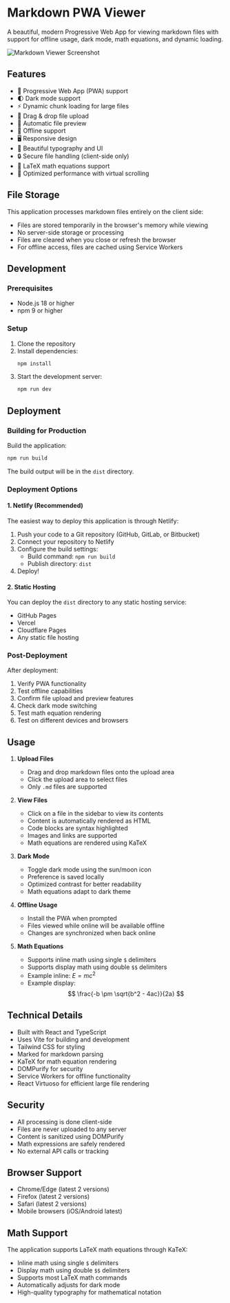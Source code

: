 # Markdown PWA Viewer

A beautiful, modern Progressive Web App for viewing markdown files with support for offline usage, dark mode, math equations, and dynamic loading.

![Markdown Viewer Screenshot](https://github.com/user-attachments/assets/8b93acee-47d0-4690-bceb-62f8c8c3870e)

## Features

- 📱 Progressive Web App (PWA) support
- 🌓 Dark mode support
- ⚡ Dynamic chunk loading for large files
- 📂 Drag & drop file upload
- 🔄 Automatic file preview
- 💾 Offline support
- 🖥️ Responsive design
- 🎨 Beautiful typography and UI
- 🔒 Secure file handling (client-side only)
- 📐 LaTeX math equations support
- 🎯 Optimized performance with virtual scrolling

## File Storage

This application processes markdown files entirely on the client side:

- Files are stored temporarily in the browser's memory while viewing
- No server-side storage or processing
- Files are cleared when you close or refresh the browser
- For offline access, files are cached using Service Workers

## Development

### Prerequisites

- Node.js 18 or higher
- npm 9 or higher

### Setup

1. Clone the repository
2. Install dependencies:
   ```bash
   npm install
   ```
3. Start the development server:
   ```bash
   npm run dev
   ```

## Deployment

### Building for Production

Build the application:
```bash
npm run build
```

The build output will be in the `dist` directory.

### Deployment Options

#### 1. Netlify (Recommended)

The easiest way to deploy this application is through Netlify:

1. Push your code to a Git repository (GitHub, GitLab, or Bitbucket)
2. Connect your repository to Netlify
3. Configure the build settings:
   - Build command: `npm run build`
   - Publish directory: `dist`
4. Deploy!

#### 2. Static Hosting

You can deploy the `dist` directory to any static hosting service:

- GitHub Pages
- Vercel
- Cloudflare Pages
- Any static file hosting

### Post-Deployment

After deployment:

1. Verify PWA functionality
2. Test offline capabilities
3. Confirm file upload and preview features
4. Check dark mode switching
5. Test math equation rendering
6. Test on different devices and browsers

## Usage

1. **Upload Files**
   - Drag and drop markdown files onto the upload area
   - Click the upload area to select files
   - Only `.md` files are supported

2. **View Files**
   - Click on a file in the sidebar to view its contents
   - Content is automatically rendered as HTML
   - Code blocks are syntax highlighted
   - Images and links are supported
   - Math equations are rendered using KaTeX

3. **Dark Mode**
   - Toggle dark mode using the sun/moon icon
   - Preference is saved locally
   - Optimized contrast for better readability
   - Math equations adapt to dark theme

4. **Offline Usage**
   - Install the PWA when prompted
   - Files viewed while online will be available offline
   - Changes are synchronized when back online

5. **Math Equations**
   - Supports inline math using single `$` delimiters
   - Supports display math using double `$$` delimiters
   - Example inline: $E = mc^2$
   - Example display:
     $$
     \frac{-b \pm \sqrt{b^2 - 4ac}}{2a}
     $$

## Technical Details

- Built with React and TypeScript
- Uses Vite for building and development
- Tailwind CSS for styling
- Marked for markdown parsing
- KaTeX for math equation rendering
- DOMPurify for security
- Service Workers for offline functionality
- React Virtuoso for efficient large file rendering

## Security

- All processing is done client-side
- Files are never uploaded to any server
- Content is sanitized using DOMPurify
- Math expressions are safely rendered
- No external API calls or tracking

## Browser Support

- Chrome/Edge (latest 2 versions)
- Firefox (latest 2 versions)
- Safari (latest 2 versions)
- Mobile browsers (iOS/Android latest)

## Math Support

The application supports LaTeX math equations through KaTeX:

- Inline math using single `$` delimiters
- Display math using double `$$` delimiters
- Supports most LaTeX math commands
- Automatically adjusts for dark mode
- High-quality typography for mathematical notation
